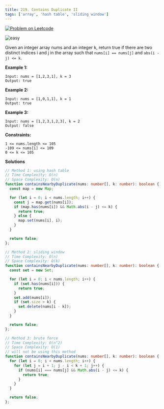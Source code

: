 ```yaml
---
title: 219. Contains Duplicate II
tags: ['array', 'hash table', 'sliding window']
---
```


[![Problem on Leetcode](https://img.shields.io/badge/Leetcode-FFA116)](https://leetcode.com/problems/contains-duplicate-ii/)

![easy](https://img.shields.io/badge/Difficulty-Easy-5BCEFA.svg)<br />
<!-- ![medium](https://img.shields.io/badge/Difficulty-Medium-F5A9B8.svg)<br /> -->
<!-- ![hard](https://img.shields.io/badge/Difficulty-Hard-FFFFFF.svg)<br /> -->

Given an integer array nums and an integer k, return true if there are two distinct indices i and j in the array such that `nums[i] == nums[j]` and `abs(i - j) <= k`.




**Example 1:**

```
Input: nums = [1,2,3,1], k = 3
Output: true
```

**Example 2:**
```
Input: nums = [1,0,1,1], k = 1
Output: true

```

**Example 3:**
```
Input: nums = [1,2,3,1,2,3], k = 2
Output: false
```

**Constraints:**
```
1 <= nums.length <= 105
-109 <= nums[i] <= 109
0 <= k <= 105
```

**Solutions**

```ts
// Method 1: using hash table
// Time Complexity: O(n)
// Space Complexity: O(n)
function containsNearbyDuplicate(nums: number[], k: number): boolean {
  const map = new Map;

  for (let i = 0; i < nums.length; i++) {
    const j = map.get(nums[i]);
    if (map.has(nums[i]) && Math.abs(i - j) <= k) {
      return true;
    } else {
      map.set(nums[i], i);
    }
  }  

  return false;
};
```

```ts
// Method 2: sliding window
// Time Complexity: O(n)
// Space Complexity: O(k)
function containsNearbyDuplicate(nums: number[], k: number): boolean {
  const set = new Set;

  for (let i = 0; i < nums.length; i++) {
    if (set.has(nums[i])) {
      return true;
    }
    set.add(nums[i]);
    if (set.size > k) {
      set.delete(nums[i - k]);
    }
  }

  return false;
};
```

```ts
// Method 3: brute force
// Time Complexity: O(n^2)
// Space Complexity: O(1)
// will not be using this method
function containsNearbyDuplicate(nums: number[], k: number): boolean {
  for (let i = 0; i < nums.length; i++) {
    for (let j = i + 1; j - i < k + 1; j++) {
      if (nums[i] === nums[j] && Math.abs(i - j) <= k) {
        return true;
      }
    }
  }

  return false;
};
```
